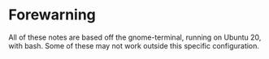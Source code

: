 # Forewarning

All of these notes are based off the gnome-terminal, running on Ubuntu 20, with bash. Some of these may not work outside this specific configuration.
